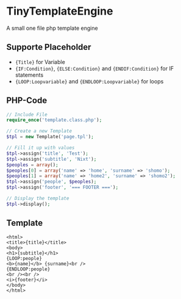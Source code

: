 TinyTemplateEngine
==================

A small one file php template engine

## Supporte Placeholder
* ```{Title}``` for Variable
* ```{IF:Condition}```, ```{ELSE:Condition}``` and ```{ENDIF:Condition}``` for IF statements
* ```{LOOP:Loopvariable}``` and ```{ENDLOOP:Loopvariable}``` for loops

## PHP-Code
```php
// Include File
require_once('template.class.php');

// Create a new Template
$tpl = new Template('page.tpl');

// Fill it up with values
$tpl->assign('title', 'Test');
$tpl->assign('subtitle', 'Nixt');
$peoples = array();
$peoples[0] = array('name' => 'home', 'surname' => 'shomo');
$peoples[1] = array('name' => 'home2', 'surname' => 'shomo2');
$tpl->assign('people', $peoples);
$tpl->assign('footer', '=== FOOTER ===');

// Display the template
$tpl->display();

```

## Template
```tpl
<html>
<title>{title}</title>
<body>
<h1>{subtitle}</h1>
{LOOP:people}
<b>{name}</b> {surname}<br />
{ENDLOOP:people}
<br /><br />
<i>{footer}</i>
</body>
</html>
```
